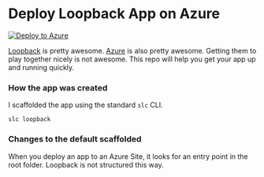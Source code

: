 # Deploy Loopback App on Azure

[![Deploy to Azure](http://azuredeploy.net/deploybutton.png)](https://azuredeploy.net/)

[Loopback](http://loopback.io/) is pretty awesome. [Azure](https://azure.microsoft.com/en-us/) is also pretty awesome. Getting them to play together nicely is not awesome. This repo will help you get your app up and running quickly.

### How the app was created

I scaffolded the app using the standard ```slc``` CLI.

```
slc loopback

```

### Changes to the default scaffolded

When you deploy an app to an Azure Site, it looks for an entry point in the root folder. Loopback is not structured this way.
